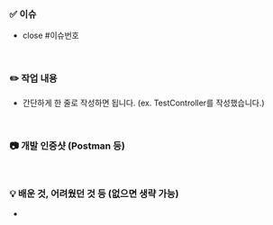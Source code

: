 ### ✅ 이슈
- close #이슈번호

<br>

### ✏️ 작업 내용
- 간단하게 한 줄로 작성하면 됩니다. (ex. TestController를 작성했습니다.)

<br>

### 📷 개발 인증샷 (Postman 등)

<br>

### 💡 배운 것, 어려웠던 것 등 (없으면 생략 가능)
- 
